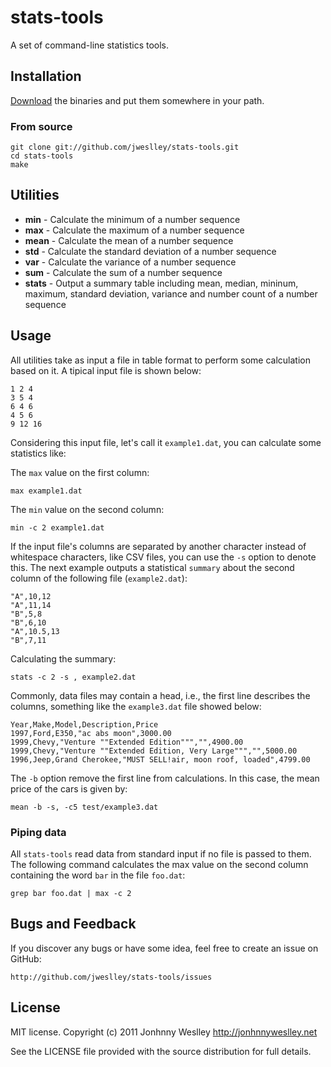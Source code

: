 # stats-tools

A set of command-line statistics tools.


## Installation

[Download](http://beta.gobuild.io/github.com/jweslley/stats-tools) the binaries and put them somewhere in your path.


### From source

    git clone git://github.com/jweslley/stats-tools.git
    cd stats-tools
    make


## Utilities

* **min** - Calculate the minimum of a number sequence
* **max** - Calculate the maximum of a number sequence
* **mean** - Calculate the mean of a number sequence
* **std** - Calculate the standard deviation of a number sequence
* **var** - Calculate the variance of a number sequence
* **sum** - Calculate the sum of a number sequence
* **stats** - Output a summary table including mean, median, mininum, maximum, standard deviation, variance and number count of a number sequence


## Usage

All utilities take as input a file in table format to perform some calculation based on it. A tipical input file is shown below:

    1 2 4
    3 5 4
    6 4 6
    4 5 6
    9 12 16

Considering this input file, let's call it `example1.dat`, you can calculate some statistics like:

The `max` value on the first column:

    max example1.dat

The `min` value on the second column:

    min -c 2 example1.dat


If the input file's columns are separated by another character instead of whitespace characters, like CSV files, you can use the `-s` option to denote this. The next example outputs a statistical `summary` about the second column of the following file (`example2.dat`):

    "A",10,12
    "A",11,14
    "B",5,8
    "B",6,10
    "A",10.5,13
    "B",7,11

Calculating the summary:

    stats -c 2 -s , example2.dat

Commonly, data files may contain a head, i.e., the first line describes the columns, something like the `example3.dat` file showed below:

    Year,Make,Model,Description,Price
    1997,Ford,E350,"ac abs moon",3000.00
    1999,Chevy,"Venture ""Extended Edition""","",4900.00
    1999,Chevy,"Venture ""Extended Edition, Very Large""","",5000.00
    1996,Jeep,Grand Cherokee,"MUST SELL!air, moon roof, loaded",4799.00

The `-b` option remove the first line from calculations. In this case, the mean price of the cars is given by:

    mean -b -s, -c5 test/example3.dat


### Piping data

All `stats-tools` read data from standard input if no file is passed to them. The following command calculates the max value on the second column containing the word `bar` in the file `foo.dat`:

    grep bar foo.dat | max -c 2


## Bugs and Feedback

If you discover any bugs or have some idea, feel free to create an issue on GitHub:

    http://github.com/jweslley/stats-tools/issues


## License

MIT license. Copyright (c) 2011 Jonhnny Weslley <http://jonhnnyweslley.net>

See the LICENSE file provided with the source distribution for full details.
